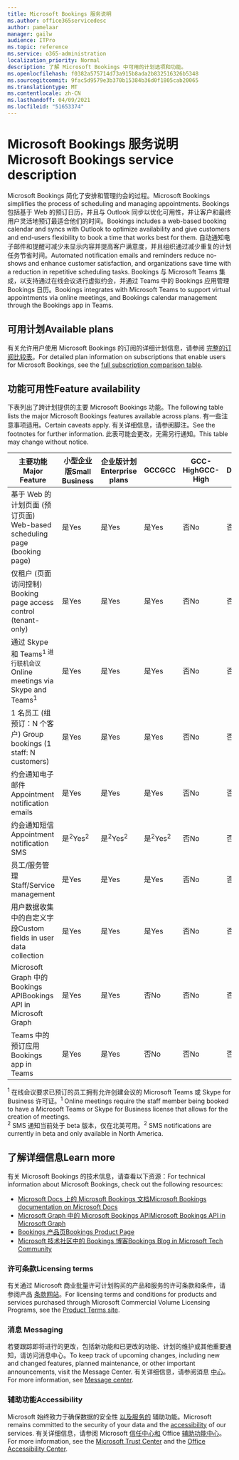 ```yaml
---
title: Microsoft Bookings 服务说明
ms.author: office365servicedesc
author: pamelaar
manager: gailw
audience: ITPro
ms.topic: reference
ms.service: o365-administration
localization_priority: Normal
description: 了解 Microsoft Bookings 中可用的计划选项和功能。
ms.openlocfilehash: f0382a575714d73a915b8ada2b832516326b5348
ms.sourcegitcommit: 9fac5d9579e3b370b15384b36d0f1805cab20065
ms.translationtype: MT
ms.contentlocale: zh-CN
ms.lasthandoff: 04/09/2021
ms.locfileid: "51653374"
---
```

# <a name="microsoft-bookings-service-description"></a><span data-ttu-id="487ee-103">Microsoft Bookings 服务说明</span><span class="sxs-lookup"><span data-stu-id="487ee-103">Microsoft Bookings service description</span></span>

<span data-ttu-id="487ee-104">Microsoft Bookings 简化了安排和管理约会的过程。</span><span class="sxs-lookup"><span data-stu-id="487ee-104">Microsoft Bookings simplifies the process of scheduling and managing appointments.</span></span> <span data-ttu-id="487ee-105">Bookings 包括基于 Web 的预订日历，并且与 Outlook 同步以优化可用性，并让客户和最终用户灵活地预订最适合他们的时间。</span><span class="sxs-lookup"><span data-stu-id="487ee-105">Bookings includes a web-based booking calendar and syncs with Outlook to optimize availability and give customers and end-users flexibility to book a time that works best for them.</span></span> <span data-ttu-id="487ee-106">自动通知电子邮件和提醒可减少未显示内容并提高客户满意度，并且组织通过减少重复的计划任务节省时间。</span><span class="sxs-lookup"><span data-stu-id="487ee-106">Automated notification emails and reminders reduce no-shows and enhance customer satisfaction, and organizations save time with a reduction in repetitive scheduling tasks.</span></span> <span data-ttu-id="487ee-107">Bookings 与 Microsoft Teams 集成，以支持通过在线会议进行虚拟约会，并通过 Teams 中的 Bookings 应用管理 Bookings 日历。</span><span class="sxs-lookup"><span data-stu-id="487ee-107">Bookings integrates with Microsoft Teams to support virtual appointments via online meetings, and Bookings calendar management through the Bookings app in Teams.</span></span>

## <a name="available-plans"></a><span data-ttu-id="487ee-108">可用计划</span><span class="sxs-lookup"><span data-stu-id="487ee-108">Available plans</span></span>

<span data-ttu-id="487ee-109">有关允许用户使用 Microsoft Bookings 的订阅的详细计划信息，请参阅  [完整的订阅比较表](https://go.microsoft.com/fwlink/?linkid=2139145)。</span><span class="sxs-lookup"><span data-stu-id="487ee-109">For detailed plan information on subscriptions that enable users for Microsoft Bookings, see the  [full subscription comparison table](https://go.microsoft.com/fwlink/?linkid=2139145).</span></span>

## <a name="feature-availability"></a><span data-ttu-id="487ee-110">功能可用性</span><span class="sxs-lookup"><span data-stu-id="487ee-110">Feature availability</span></span>

<span data-ttu-id="487ee-111">下表列出了跨计划提供的主要 Microsoft Bookings 功能。</span><span class="sxs-lookup"><span data-stu-id="487ee-111">The following table lists the major Microsoft Bookings features available across plans.</span></span> <span data-ttu-id="487ee-112">有一些注意事项适用。</span><span class="sxs-lookup"><span data-stu-id="487ee-112">Certain caveats apply.</span></span> <span data-ttu-id="487ee-113">有关详细信息，请参阅脚注。</span><span class="sxs-lookup"><span data-stu-id="487ee-113">See the footnotes for further information.</span></span> <span data-ttu-id="487ee-114">此表可能会更改，无需另行通知。</span><span class="sxs-lookup"><span data-stu-id="487ee-114">This table may change without notice.</span></span>

| <span data-ttu-id="487ee-115">主要功能</span><span class="sxs-lookup"><span data-stu-id="487ee-115">Major Feature</span></span> | <span data-ttu-id="487ee-116">小型企业版</span><span class="sxs-lookup"><span data-stu-id="487ee-116">Small Business</span></span> | <span data-ttu-id="487ee-117">企业版计划</span><span class="sxs-lookup"><span data-stu-id="487ee-117">Enterprise plans</span></span> | <span data-ttu-id="487ee-118">GCC</span><span class="sxs-lookup"><span data-stu-id="487ee-118">GCC</span></span> | <span data-ttu-id="487ee-119">GCC-High</span><span class="sxs-lookup"><span data-stu-id="487ee-119">GCC-High</span></span> | <span data-ttu-id="487ee-120">DOD</span><span class="sxs-lookup"><span data-stu-id="487ee-120">DOD</span></span> | <span data-ttu-id="487ee-121">教育</span><span class="sxs-lookup"><span data-stu-id="487ee-121">Education</span></span> |
| --- | --- | --- | --- | --- | --- | --- |
| <span data-ttu-id="487ee-122">基于 Web 的计划页面 (预订页面) </span><span class="sxs-lookup"><span data-stu-id="487ee-122">Web-based scheduling page (booking page)</span></span> | <span data-ttu-id="487ee-123">是</span><span class="sxs-lookup"><span data-stu-id="487ee-123">Yes</span></span> | <span data-ttu-id="487ee-124">是</span><span class="sxs-lookup"><span data-stu-id="487ee-124">Yes</span></span> | <span data-ttu-id="487ee-125">是</span><span class="sxs-lookup"><span data-stu-id="487ee-125">Yes</span></span> | <span data-ttu-id="487ee-126">否</span><span class="sxs-lookup"><span data-stu-id="487ee-126">No</span></span> | <span data-ttu-id="487ee-127">否</span><span class="sxs-lookup"><span data-stu-id="487ee-127">No</span></span> | <span data-ttu-id="487ee-128">是</span><span class="sxs-lookup"><span data-stu-id="487ee-128">Yes</span></span> |
| <span data-ttu-id="487ee-129">仅租户 (页面访问控制) </span><span class="sxs-lookup"><span data-stu-id="487ee-129">Booking page access control (tenant-only)</span></span> | <span data-ttu-id="487ee-130">是</span><span class="sxs-lookup"><span data-stu-id="487ee-130">Yes</span></span> | <span data-ttu-id="487ee-131">是</span><span class="sxs-lookup"><span data-stu-id="487ee-131">Yes</span></span> | <span data-ttu-id="487ee-132">是</span><span class="sxs-lookup"><span data-stu-id="487ee-132">Yes</span></span> | <span data-ttu-id="487ee-133">否</span><span class="sxs-lookup"><span data-stu-id="487ee-133">No</span></span> | <span data-ttu-id="487ee-134">否</span><span class="sxs-lookup"><span data-stu-id="487ee-134">No</span></span> | <span data-ttu-id="487ee-135">是</span><span class="sxs-lookup"><span data-stu-id="487ee-135">Yes</span></span> |
| <span data-ttu-id="487ee-136">通过 Skype 和 Teams<sup>1 进行联机会议</sup></span><span class="sxs-lookup"><span data-stu-id="487ee-136">Online meetings via Skype and Teams<sup>1</sup></span></span> <br/> | <span data-ttu-id="487ee-137">是</span><span class="sxs-lookup"><span data-stu-id="487ee-137">Yes</span></span> | <span data-ttu-id="487ee-138">是</span><span class="sxs-lookup"><span data-stu-id="487ee-138">Yes</span></span> | <span data-ttu-id="487ee-139">是</span><span class="sxs-lookup"><span data-stu-id="487ee-139">Yes</span></span> | <span data-ttu-id="487ee-140">否</span><span class="sxs-lookup"><span data-stu-id="487ee-140">No</span></span> | <span data-ttu-id="487ee-141">否</span><span class="sxs-lookup"><span data-stu-id="487ee-141">No</span></span> | <span data-ttu-id="487ee-142">是</span><span class="sxs-lookup"><span data-stu-id="487ee-142">Yes</span></span> |
| <span data-ttu-id="487ee-143">1 名员工 (组预订：N 个客户) </span><span class="sxs-lookup"><span data-stu-id="487ee-143">Group bookings (1 staff: N customers)</span></span> | <span data-ttu-id="487ee-144">是</span><span class="sxs-lookup"><span data-stu-id="487ee-144">Yes</span></span> | <span data-ttu-id="487ee-145">是</span><span class="sxs-lookup"><span data-stu-id="487ee-145">Yes</span></span> | <span data-ttu-id="487ee-146">是</span><span class="sxs-lookup"><span data-stu-id="487ee-146">Yes</span></span> | <span data-ttu-id="487ee-147">否</span><span class="sxs-lookup"><span data-stu-id="487ee-147">No</span></span> | <span data-ttu-id="487ee-148">否</span><span class="sxs-lookup"><span data-stu-id="487ee-148">No</span></span> | <span data-ttu-id="487ee-149">是</span><span class="sxs-lookup"><span data-stu-id="487ee-149">Yes</span></span> |
| <span data-ttu-id="487ee-150">约会通知电子邮件</span><span class="sxs-lookup"><span data-stu-id="487ee-150">Appointment notification emails</span></span> | <span data-ttu-id="487ee-151">是</span><span class="sxs-lookup"><span data-stu-id="487ee-151">Yes</span></span> | <span data-ttu-id="487ee-152">是</span><span class="sxs-lookup"><span data-stu-id="487ee-152">Yes</span></span> | <span data-ttu-id="487ee-153">是</span><span class="sxs-lookup"><span data-stu-id="487ee-153">Yes</span></span> | <span data-ttu-id="487ee-154">否</span><span class="sxs-lookup"><span data-stu-id="487ee-154">No</span></span> | <span data-ttu-id="487ee-155">否</span><span class="sxs-lookup"><span data-stu-id="487ee-155">No</span></span> | <span data-ttu-id="487ee-156">是</span><span class="sxs-lookup"><span data-stu-id="487ee-156">Yes</span></span> |
| <span data-ttu-id="487ee-157">约会通知短信</span><span class="sxs-lookup"><span data-stu-id="487ee-157">Appointment notification SMS</span></span> | <span data-ttu-id="487ee-158">是<sup>2</sup></span><span class="sxs-lookup"><span data-stu-id="487ee-158">Yes<sup>2</sup></span></span> <br/> | <span data-ttu-id="487ee-159">是<sup>2</sup></span><span class="sxs-lookup"><span data-stu-id="487ee-159">Yes<sup>2</sup></span></span> <br/> | <span data-ttu-id="487ee-160">是<sup>2</sup></span><span class="sxs-lookup"><span data-stu-id="487ee-160">Yes<sup>2</sup></span></span> <br/> | <span data-ttu-id="487ee-161">否</span><span class="sxs-lookup"><span data-stu-id="487ee-161">No</span></span> | <span data-ttu-id="487ee-162">否</span><span class="sxs-lookup"><span data-stu-id="487ee-162">No</span></span> | <span data-ttu-id="487ee-163">是</span><span class="sxs-lookup"><span data-stu-id="487ee-163">Yes</span></span> |
| <span data-ttu-id="487ee-164">员工/服务管理</span><span class="sxs-lookup"><span data-stu-id="487ee-164">Staff/Service management</span></span> | <span data-ttu-id="487ee-165">是</span><span class="sxs-lookup"><span data-stu-id="487ee-165">Yes</span></span> | <span data-ttu-id="487ee-166">是</span><span class="sxs-lookup"><span data-stu-id="487ee-166">Yes</span></span> | <span data-ttu-id="487ee-167">是</span><span class="sxs-lookup"><span data-stu-id="487ee-167">Yes</span></span> | <span data-ttu-id="487ee-168">否</span><span class="sxs-lookup"><span data-stu-id="487ee-168">No</span></span> | <span data-ttu-id="487ee-169">否</span><span class="sxs-lookup"><span data-stu-id="487ee-169">No</span></span> | <span data-ttu-id="487ee-170">是</span><span class="sxs-lookup"><span data-stu-id="487ee-170">Yes</span></span> |
| <span data-ttu-id="487ee-171">用户数据收集中的自定义字段</span><span class="sxs-lookup"><span data-stu-id="487ee-171">Custom fields in user data collection</span></span> | <span data-ttu-id="487ee-172">是</span><span class="sxs-lookup"><span data-stu-id="487ee-172">Yes</span></span> | <span data-ttu-id="487ee-173">是</span><span class="sxs-lookup"><span data-stu-id="487ee-173">Yes</span></span> | <span data-ttu-id="487ee-174">是</span><span class="sxs-lookup"><span data-stu-id="487ee-174">Yes</span></span> | <span data-ttu-id="487ee-175">否</span><span class="sxs-lookup"><span data-stu-id="487ee-175">No</span></span> | <span data-ttu-id="487ee-176">否</span><span class="sxs-lookup"><span data-stu-id="487ee-176">No</span></span> | <span data-ttu-id="487ee-177">是</span><span class="sxs-lookup"><span data-stu-id="487ee-177">Yes</span></span> |
| <span data-ttu-id="487ee-178">Microsoft Graph 中的 Bookings API</span><span class="sxs-lookup"><span data-stu-id="487ee-178">Bookings API in Microsoft Graph</span></span> | <span data-ttu-id="487ee-179">是</span><span class="sxs-lookup"><span data-stu-id="487ee-179">Yes</span></span> | <span data-ttu-id="487ee-180">是</span><span class="sxs-lookup"><span data-stu-id="487ee-180">Yes</span></span> | <span data-ttu-id="487ee-181">否</span><span class="sxs-lookup"><span data-stu-id="487ee-181">No</span></span> | <span data-ttu-id="487ee-182">否</span><span class="sxs-lookup"><span data-stu-id="487ee-182">No</span></span> | <span data-ttu-id="487ee-183">否</span><span class="sxs-lookup"><span data-stu-id="487ee-183">No</span></span> | <span data-ttu-id="487ee-184">是</span><span class="sxs-lookup"><span data-stu-id="487ee-184">Yes</span></span> |
| <span data-ttu-id="487ee-185">Teams 中的预订应用</span><span class="sxs-lookup"><span data-stu-id="487ee-185">Bookings app in Teams</span></span> | <span data-ttu-id="487ee-186">是</span><span class="sxs-lookup"><span data-stu-id="487ee-186">Yes</span></span> | <span data-ttu-id="487ee-187">是</span><span class="sxs-lookup"><span data-stu-id="487ee-187">Yes</span></span> | <span data-ttu-id="487ee-188">否</span><span class="sxs-lookup"><span data-stu-id="487ee-188">No</span></span> | <span data-ttu-id="487ee-189">否</span><span class="sxs-lookup"><span data-stu-id="487ee-189">No</span></span> | <span data-ttu-id="487ee-190">否</span><span class="sxs-lookup"><span data-stu-id="487ee-190">No</span></span> | <span data-ttu-id="487ee-191">是</span><span class="sxs-lookup"><span data-stu-id="487ee-191">Yes</span></span> |

<span data-ttu-id="487ee-192"><sup>1</sup> 在线会议要求已预订的员工拥有允许创建会议的 Microsoft Teams 或 Skype for Business 许可证。</span><span class="sxs-lookup"><span data-stu-id="487ee-192"><sup>1</sup> Online meetings require the staff member being booked to have a Microsoft Teams or Skype for Business license that allows for the creation of meetings.</span></span>
<br/><span data-ttu-id="487ee-193"><sup>2</sup> SMS 通知当前处于 beta 版本，仅在北美可用。</span><span class="sxs-lookup"><span data-stu-id="487ee-193"><sup>2</sup> SMS notifications are currently in beta and only available in North America.</span></span>

## <a name="learn-more"></a><span data-ttu-id="487ee-194">了解详细信息</span><span class="sxs-lookup"><span data-stu-id="487ee-194">Learn more</span></span>

<span data-ttu-id="487ee-195">有关 Microsoft Bookings 的技术信息，请查看以下资源：</span><span class="sxs-lookup"><span data-stu-id="487ee-195">For technical information about Microsoft Bookings, check out the following resources:</span></span>

- [<span data-ttu-id="487ee-196">Microsoft Docs 上的 Microsoft Bookings 文档</span><span class="sxs-lookup"><span data-stu-id="487ee-196">Microsoft Bookings documentation on Microsoft Docs</span></span>](/microsoft-365/bookings/bookings-overview?view=o365-worldwide)
- [<span data-ttu-id="487ee-197">Microsoft Graph 中的 Microsoft Bookings API</span><span class="sxs-lookup"><span data-stu-id="487ee-197">Microsoft Bookings API in Microsoft Graph</span></span>](/graph/api/resources/booking-api-overview?view=graph-rest-beta)
- [<span data-ttu-id="487ee-198">Bookings 产品页</span><span class="sxs-lookup"><span data-stu-id="487ee-198">Bookings Product Page</span></span>](https://www.microsoft.com/microsoft-365/business/scheduling-and-booking-app)
- [<span data-ttu-id="487ee-199">Microsoft 技术社区中的 Bookings 博客</span><span class="sxs-lookup"><span data-stu-id="487ee-199">Bookings Blog in Microsoft Tech Community</span></span>](https://techcommunity.microsoft.com/t5/microsoft-bookings-blog/bg-p/Office365BusinessAppsBlog)

### <a name="licensing-terms"></a><span data-ttu-id="487ee-200">许可条款</span><span class="sxs-lookup"><span data-stu-id="487ee-200">Licensing terms</span></span>

<span data-ttu-id="487ee-201">有关通过 Microsoft 商业批量许可计划购买的产品和服务的许可条款和条件，请参阅产品 [条款网站](https://www.microsoft.com/microsoft-365)。</span><span class="sxs-lookup"><span data-stu-id="487ee-201">For licensing terms and conditions for products and services purchased through Microsoft Commercial Volume Licensing Programs, see the [Product Terms site](https://www.microsoft.com/microsoft-365).</span></span>

### <a name="messaging"></a><span data-ttu-id="487ee-202">消息 </span><span class="sxs-lookup"><span data-stu-id="487ee-202">Messaging</span></span>

<span data-ttu-id="487ee-203">若要跟踪即将进行的更改，包括新功能和已更改的功能、计划的维护或其他重要通知，请访问消息中心。</span><span class="sxs-lookup"><span data-stu-id="487ee-203">To keep track of upcoming changes, including new and changed features, planned maintenance, or other important announcements, visit the Message Center.</span></span> <span data-ttu-id="487ee-204">有关详细信息，请参阅消息 [中心](/microsoft-365/admin/manage/message-center)。</span><span class="sxs-lookup"><span data-stu-id="487ee-204">For more information, see [Message center](/microsoft-365/admin/manage/message-center).</span></span>

### <a name="accessibility"></a><span data-ttu-id="487ee-205">辅助功能</span><span class="sxs-lookup"><span data-stu-id="487ee-205">Accessibility</span></span>

<span data-ttu-id="487ee-206">Microsoft 始终致力于确保数据的安全性 [以及服务的](https://www.microsoft.com/trust-center/compliance/accessibility) 辅助功能。</span><span class="sxs-lookup"><span data-stu-id="487ee-206">Microsoft remains committed to the security of your data and the [accessibility](https://www.microsoft.com/trust-center/compliance/accessibility) of our services.</span></span> <span data-ttu-id="487ee-207">有关详细信息，请参阅 Microsoft [信任中心和](https://www.microsoft.com/trust-center) Office [辅助功能中心](https://support.office.com/article/ecab0fcf-d143-4fe8-a2ff-6cd596bddc6d)。</span><span class="sxs-lookup"><span data-stu-id="487ee-207">For more information, see the [Microsoft Trust Center](https://www.microsoft.com/trust-center) and the [Office Accessibility Center](https://support.office.com/article/ecab0fcf-d143-4fe8-a2ff-6cd596bddc6d).</span></span>